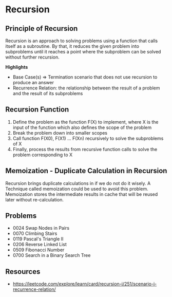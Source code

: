 # Recursion 

## Principle of Recursion 
Recursion is an approach to solving problems using a function that calls itself as a subroutine. By that, it reduces the given problem into subproblems until it reaches a point where the subproblem can be solved without further recursion.

**Highlights**
- Base Case(s) => Termination scenario that does not use recursion to produce an answer
- Recurrence Relation: the relationship between the result of a problem and the result of its subproblems

## Recursion Function 
1. Define the problem as the function F(X) to implement, where X is the input of the function which also defines the scope of the problem 
2. Break the problem down into smaller scopes
3. Call function F(X0), F(X1) ... F(Xn) recursively to solve the subproblems of X
4. Finally, process the results from recursive function calls to solve the problem corresponding to X

## Memoization - Duplicate Calculation in Recursion 
Recursion brings duplicate calculations in if we do not do it wisely. A Technique called memoization could be used to avoid this problem. Memoization stores the intermediate results in cache that will be reused later without re-calculation.

## Problems 
- 0024 Swap Nodes in Pairs
- 0070 Climbing Stairs
- 0119 Pascal's Triangle II
- 0206 Reverse Linked List
- 0509 Fibonacci Number
- 0700 Search in a Binary Search Tree

## Resources 
- https://leetcode.com/explore/learn/card/recursion-i/251/scenario-i-recurrence-relation/
